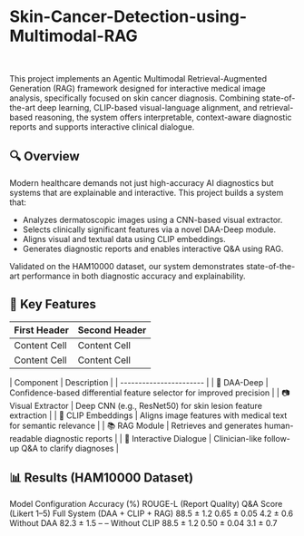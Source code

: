 # Skin-Cancer-Detection-using-Multimodal-RAG
</br>


This project implements an Agentic Multimodal Retrieval-Augmented Generation (RAG) framework designed for interactive medical image analysis, specifically focused on skin cancer diagnosis. Combining state-of-the-art deep learning, CLIP-based visual-language alignment, and retrieval-based reasoning, the system offers interpretable, context-aware diagnostic reports and supports interactive clinical dialogue.
</br>

## 🔍 Overview
Modern healthcare demands not just high-accuracy AI diagnostics but systems that are explainable and interactive. This project builds a system that:

- Analyzes dermatoscopic images using a CNN-based visual extractor.
- Selects clinically significant features via a novel DAA-Deep module.
- Aligns visual and textual data using CLIP embeddings.
- Generates diagnostic reports and enables interactive Q&A using RAG.

Validated on the HAM10000 dataset, our system demonstrates state-of-the-art performance in both diagnostic accuracy and explainability.
</br>

## 🧠 Key Features
| First Header  | Second Header |
| ------------- | ------------- |
| Content Cell  | Content Cell  |
| Content Cell  | Content Cell  |


| Component	| Description |
| ----------------------- |
| 🧠 DAA-Deep | Confidence-based differential feature selector for improved precision |
| 📷 Visual Extractor |	Deep CNN (e.g., ResNet50) for skin lesion feature extraction |
| 🔗 CLIP Embeddings	| Aligns image features with medical text for semantic relevance |
| 📚 RAG Module	| Retrieves and generates human-readable diagnostic reports |
| 💬 Interactive Dialogue |	Clinician-like follow-up Q&A to clarify diagnoses |
</br>

## 📊 Results (HAM10000 Dataset)
Model Configuration	Accuracy (%)	ROUGE-L (Report Quality)	Q&A Score (Likert 1–5)
Full System (DAA + CLIP + RAG)	88.5 ± 1.2	0.65 ± 0.05	4.2 ± 0.6
Without DAA	82.3 ± 1.5	–	–
Without CLIP	88.5 ± 1.2	0.50 ± 0.04	3.1 ± 0.7
